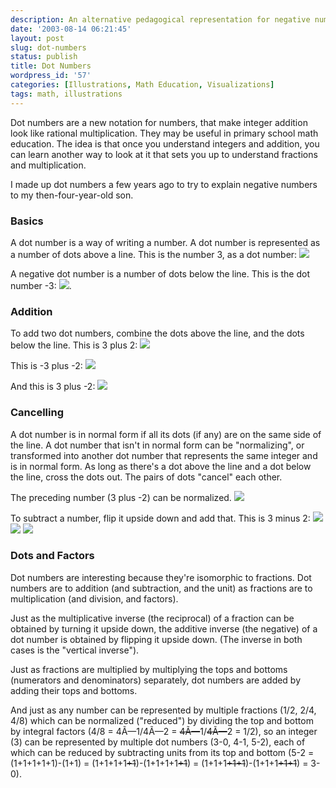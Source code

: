 ```yaml
---
description: An alternative pedagogical representation for negative numbers
date: '2003-08-14 06:21:45'
layout: post
slug: dot-numbers
status: publish
title: Dot Numbers
wordpress_id: '57'
categories: [Illustrations, Math Education, Visualizations]
tags: math, illustrations
---
```


Dot numbers are a new notation for numbers, that make integer addition look like rational multiplication.  They may be useful in primary school math education.  The idea is that once you understand integers and addition, you can learn another way to look at it that sets you up to understand fractions and multiplication.

I made up dot numbers a few years ago to try to explain negative numbers to my then-four-year-old son.

### Basics

A dot number is a way of writing a number.  A dot number is represented as a number of dots above a line.  This is the number 3, as a dot number:
![](http://osteele.com/images/2003/mirror-3.png)

A negative dot number is a number of dots below the line.  This is the dot number -3:
![](http://osteele.com/images/2003/mirror--3.png).

### Addition

To add two dot numbers, combine the dots above the line, and the dots below the line.  This is 3 plus 2:
![](http://osteele.com/images/2003/mirror-3+2.png)

This is -3 plus -2:
![](http://osteele.com/images/2003/mirror--3-2.png)

And this is 3 plus -2:
![](http://osteele.com/images/2003/mirror-3+-2.png)

### Cancelling

A dot number is in normal form if all its dots (if any) are on the same side of the line.  A dot number that isn't in normal form can be "normalizing", or transformed into another dot number that represents the same integer and is in normal form.  As long as there's a dot above the line and a dot below the line, cross the dots out.  The pairs of dots "cancel" each other.

The preceding number (3 plus -2) can be normalized.
![](http://osteele.com/images/2003/mirror-3-2-normalize.png)

To subtract a number, flip it upside down and add that.   This is 3 minus 2:
![](http://osteele.com/images/2003/mirror-3-2.png)
![](http://osteele.com/images/2003/mirror-3+-2.png)
![](http://osteele.com/images/2003/mirror-3-2-normalize.png)

### Dots and Factors

Dot numbers are interesting because they're isomorphic to fractions.  Dot numbers are to addition (and subtraction, and the unit) as fractions are to multiplication (and division, and factors).

Just as the multiplicative inverse (the reciprocal) of a fraction can be obtained by turning it upside down, the additive inverse (the negative) of a dot number is obtained by flipping it upside down.  (The inverse in both cases is the "vertical inverse").

Just as fractions are multiplied by multiplying the tops and bottoms (numerators and denominators) separately, dot numbers are added by adding their tops and bottoms.

And just as any number can be represented by multiple fractions (1/2, 2/4, 4/8) which can be normalized ("reduced") by dividing the top and bottom by integral factors (4/8 = 4Ã—1/4Ã—2 = <strike>4Ã—</strike>1/<strike>4Ã—</strike>2 = 1/2), so an integer (3) can be represented by multiple dot numbers (3-0, 4-1, 5-2), each of which can be reduced by subtracting units from its top and bottom (5-2 = (1+1+1+1+1)-(1+1) = (1+1+1+1<strike>+1</strike>)-(1+1+1+1<strike>+1</strike>) = (1+1+1<strike>+1+1</strike>)-(1+1+1<strike>+1+1</strike>) = 3-0).
